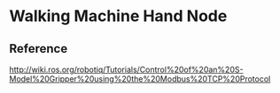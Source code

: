 # Walking Machine Hand Node

## Reference
http://wiki.ros.org/robotiq/Tutorials/Control%20of%20an%20S-Model%20Gripper%20using%20the%20Modbus%20TCP%20Protocol
